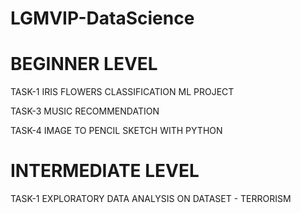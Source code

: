 # LGMVIP-DataScience

# BEGINNER LEVEL
TASK-1 IRIS FLOWERS CLASSIFICATION ML PROJECT

TASK-3 MUSIC RECOMMENDATION

TASK-4 IMAGE TO PENCIL SKETCH WITH PYTHON 

# INTERMEDIATE LEVEL

TASK-1 EXPLORATORY DATA ANALYSIS ON DATASET - TERRORISM
